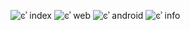 ![ͼʾ index](http://chuantu.biz/t5/43/1480309427x1905008226.jpg)
![ͼʾ web](http://chuantu.biz/t5/43/1480309991x1905008226.jpg)
![ͼʾ android](http://chuantu.biz/t5/43/1480310029x1905008226.png)
![ͼʾ info](http://chuantu.biz/t5/43/1480310048x1905008226.png) 